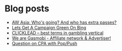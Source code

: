 # Blog posts
<!-- BLOG-POST-LIST:START -->
- [AW Asia: Who&#39;s going? And who has extra passes?](https://afflift.com/f/threads/aw-asia-whos-going-and-who-has-extra-passes.9889/)
- [Lets Get A Campaign Green On Bing](https://afflift.com/f/threads/lets-get-a-campaign-green-on-bing.9391/)
- [CLICKLEAD – best terms in gambling vertical](https://afflift.com/f/threads/clicklead-%E2%80%93-best-terms-in-gambling-vertical.7194/)
- [We are Gasmobi - Affiliate network &amp; Advertiser!](https://afflift.com/f/threads/we-are-gasmobi-affiliate-network-advertiser.4621/)
- [Question on CPA with Pop/Push](https://afflift.com/f/threads/question-on-cpa-with-pop-push.9894/)
<!-- BLOG-POST-LIST:END -->
